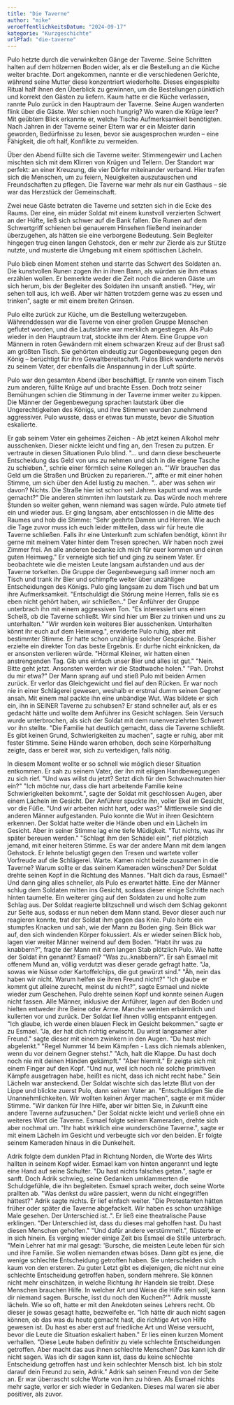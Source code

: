 ```yaml
---
title: "Die Taverne"
author: "mike"
veroeffentlichkeitsDatum: "2024-09-17"
kategorie: "Kurzgeschichte"
urlPfad: "die-taverne"
---
```


Pulo hetzte durch die verwinkelten Gänge der Taverne. Seine Schritten halten auf dem hölzernen Boden wider, als er die Bestellung an die Küche weiter brachte.
Dort angekommen, nannte er die verschiedenen Gerichte, während seine Mutter diese konzentriert wiederholte. Dieses eingespielte Ritual half ihnen den Überblick zu gewinnen, um die Bestellungen pünktlich und korrekt den Gästen zu liefern.
Kaum hatte er die Küche verlassen, rannte Pulo zurück in den Hauptraum der Taverne. Seine Augen wanderten flink über die Gäste. Wer schien noch hungrig? Wo waren die Krüge leer? Mit geübtem Blick erkannte er, welche Tische Aufmerksamkeit benötigten. Nach Jahren in der Taverne seiner Eltern war er ein Meister darin geworden, Bedürfnisse zu lesen, bevor sie ausgesprochen wurden – eine Fähigkeit, die oft half, Konflikte zu vermeiden.

Über den Abend füllte sich die Taverne weiter. Stimmengewirr und Lachen mischten sich mit dem Klirren von Krügen und Tellern. Der Standort war perfekt: an einer Kreuzung, die vier Dörfer miteinander verband. Hier trafen sich die Menschen, um zu feiern, Neuigkeiten auszutauschen und Freundschaften zu pflegen. Die Taverne war mehr als nur ein Gasthaus – sie war das Herzstück der Gemeinschaft.

Zwei neue Gäste betraten die Taverne und setzten sich in die Ecke des Raums. Der eine, ein müder Soldat mit einem kunstvoll verzierten Schwert an der Hüfte, ließ sich schwer auf die Bank fallen. Die Runen auf dem Schwertgriff schienen bei genauerem Hinsehen fließend ineinander überzugehen, als hätten sie eine verborgene Bedeutung. Sein Begleiter hingegen trug einen langen Gehstock, den er mehr zur Zierde als zur Stütze nutzte, und musterte die Umgebung mit einem spöttischen Lächeln.

Pulo blieb einen Moment stehen und starrte das Schwert des Soldaten an. Die kunstvollen Runen zogen ihn in ihren Bann, als würden sie ihm etwas erzählen wollen. Er bemerkte weder die Zeit noch die anderen Gäste um sich herum, bis der Begleiter des Soldaten ihn unsanft anstieß. "Hey, wir sehen toll aus, ich weiß. Aber wir hätten trotzdem gerne was zu essen und trinken", sagte er mit einem breiten Grinsen.

Pulo eilte zurück zur Küche, um die Bestellung weiterzugeben. Währenddessen war die Taverne von einer großen Gruppe Menschen geflutet worden, und die Lautstärke war merklich angestiegen. Als Pulo wieder in den Hauptraum trat, stockte ihm der Atem. Eine Gruppe von Männern in roten Gewändern mit einem schwarzen Kreuz auf der Brust saß am größten Tisch. Sie gehörten eindeutig zur Gegenbewegung gegen den König – berüchtigt für ihre Gewaltbereitschaft. Pulos Blick wanderte nervös zu seinem Vater, der ebenfalls die Anspannung in der Luft spürte.

Pulo war den gesamten Abend über beschäftigt. Er rannte von einem Tisch zum anderen, füllte Krüge auf und brachte Essen. Doch trotz seiner Bemühungen schien die Stimmung in der Taverne immer weiter zu kippen. Die Männer der Gegenbewegung sprachen lautstark über die Ungerechtigkeiten des Königs, und ihre Stimmen wurden zunehmend aggressiver. Pulo wusste, dass er etwas tun musste, bevor die Situation eskalierte.

Er gab seinem Vater ein geheimes Zeichen - Ab jetzt keinen Alkohol mehr ausschenken. Dieser nickte leicht und fing an, den Tresen zu putzen. Er vertraute in diesen Situationen Pulo blind.
"... und dann diese bescheuerte Entscheidung das Geld von uns zu nehmen und sich in die eigene Tasche zu schieben.", schrie einer förmlich seine Kollegen an.
"'Wir brauchen das Geld um die Straßen und Brücken zu reparieren..'", affte er mit einer hohen Stimme, um sich über den Adel lustig zu machen.
".. aber was sehen wir davon? Nichts. Die Straße hier ist schon seit Jahren kaputt und was wurde gemacht?"
Die anderen stimmten ihm lautstark zu.
Das würde noch mehrere Stunden so weiter gehen, wenn niemand was sagen würde. Pulo atmete tief ein und wieder aus. Er ging langsam, aber entschlossen in die Mitte des Raumes und hob die Stimme:
"Sehr geehrte Damen und Herren. Wie auch die Tage zuvor muss ich euch leider mitteilen, dass wir für heute die Taverne schließen. Falls ihr eine Unterkunft zum schlafen benötigt, könnt ihr gerne mit meinem Vater hinter dem Tresen sprechen. Wir haben noch zwei Zimmer frei. An alle anderen bedanke ich mich für euer kommen und einen guten Heimweg."
Er verneigte sich tief und ging zu seinem Vater. Er beobachtete wie die meisten Leute langsam aufstanden und aus der Taverne torkelten.
Die Gruppe der Gegenbewegung saß immer noch am Tisch und trank ihr Bier und schimpfte weiter über unzähligee Entscheidungen des Königs. Pulo ging langsam zu dem Tisch und bat um ihre Aufmerksamkeit.
"Entschuldigt die Störung meine Herren, falls sie es eben nicht gehört haben, wir schließen.."
Der Anführer der Gruppe unterbrach ihn mit einem aggressiven Ton.
"Es interessiert uns einen Scheiß, ob die Taverne schließt. Wir sind hier um Bier zu trinken und uns zu unterhalten."
"Wir werden kein weiteres Bier ausschenken. Unterhalten könnt ihr euch auf dem Heimweg.", erwiderte Pulo ruhig, aber mit bestimmter Stimme. Er hatte schon unzählige solcher Gespräche. Bisher erzielte ein direkter Ton das beste Ergebnis. Er durfte nicht einknicken, da er ansonsten verlieren würde.
"Hörmal Kleiner, wir hatten einen anstrengenden Tag. Gib uns einfach unser Bier und alles ist gut."
"Nein. Bitte geht jetzt. Ansonsten werden wir die Stadtwache holen."
"Pah. Drohst du mir etwa?"
Der Mann sprang auf und stieß Pulo mit beiden Armen zurück. Er verlor das Gleichgewicht und fiel auf den Rücken. Er war noch nie in einer Schlägerei gewesen, weshalb er erstmal dumm seinen Gegner ansah. Mit einem mal packte ihn eine unbändige Wut. Was bildete er sich ein, ihn in SEINER Taverne zu schubsen? Er stand schneller auf, als er es gedacht hätte und wollte dem Anführer ins Gesicht schlagen.
Sein Versuch wurde unterbrochen, als sich der Soldat mit dem runenverziehrten Schwert vor ihn stellte.
"Die Familie hat deutlich gemacht, dass die Taverne schließt. Es gibt keinen Grund, Schwierigkeiten zu machen", sagte er ruhig, aber mit fester Stimme. Seine Hände waren erhoben, doch seine Körperhaltung zeigte, dass er bereit war, sich zu verteidigen, falls nötig.

In diesem Moment wollte er so schnell wie möglich dieser Situation entkommen. Er sah zu seinem Vater, der ihn mit eiligen Handbewegungen zu sich rief.
"Und was willst du jetzt? Setzt dich für den Schwachmaten hier ein?"
"Ich möchte nur, dass die hart arbeitende Familie keine Schwierigkeiten bekommt.", sagte der Soldat mit geschlossen Augen, aber einem Lächeln im Gesicht.
Der Anführer spuckte ihn, voller Ekel im Gesicht, vor die Füße.
"Und wir arbeiten nicht hart, oder was?"
Mittlerweile sind die anderen Männer aufgestanden. Pulo konnte die Wut in ihren Gesichtern erkennen.
Der Soldat hatte weiter die Hände oben und ein Lächeln im Gesicht. Aber in seiner Stimme lag eine tiefe Müdigkeit.
"Tut nichts, was ihr später bereuen werden."
"Schlagt ihm den Schädel ein!", rief plötzlich jemand, mit einer heiteren Stimme. Es war der andere Mann mit dem langen Gehstock. Er lehnte belustigt gegen den Tresen und wartete voller Vorfreude auf die Schlägerei.
Warte. Kamen nicht beide zusammen in die Taverne? Warum sollte er das seinem Kameraden wünschen?
Der Soldat drehte seinen Kopf in die Richtung des Mannes.
"Halt dich da raus, Esmael!"
Und dann ging alles schneller, als Pulo es erwartet hätte. Eine der Männer schlug dem Soldaten mitten ins Gesicht, sodass dieser einige Schritte nach hinten taumelte.
Ein weiterer ging auf den Soldaten zu und holte zum Schlag aus. Der Soldat reagierte blitzschnell und wisch dem Schlag gekonnt zur Seite aus, sodass er nun neben dem Mann stand. Bevor dieser auch nur reagieren konnte, trat der Soldat ihm gegen das Knie. Pulo hörte ein stumpfes Knacken und sah, wie der Mann zu Boden ging.
Sein Blick war auf, den sich windenden Körper fokussiert. Als er wieder seinen Blick hob, lagen vier weiter Männer weinend auf dem Boden.
"Habt ihr was zu knabbern?", fragte der Mann mit dem langen Stab plötzlich Pulo.
Wie hatte der Soldat ihn genannt? Esmael?
"Was zu..knabbern?".
Er sah Esmael mit offenem Mund an, völlig verdutzt was dieser gerade gefragt hatte.
"Ja, sowas wie Nüsse oder Kartoffelchips, die gut gewürzt sind."
"Äh, nein das haben wir nicht. Warum helfen sie ihren Freund nicht?"
"Ich glaube er kommt gut alleine zurecht, meinst du nicht?", sagte Esmael und nickte wieder zum Geschehen.
Pulo drehte seinen Kopf und konnte seinen Augen nicht fassen. Alle Männer, inklusive der Anführer, lagen auf den Boden und hielten entweder ihre Beine oder Arme. Manche weinten erbärmlich und kullerten vor und zurück.
Der Soldat lief ihnen völlig entspannt entgegen.
"Ich glaube, ich werde einen blauen Fleck im Gesicht bekommen." sagte er zu Esmael.
"Ja, der hat dich richtig erwischt. Du wirst langsamer alter Freund." sagte dieser mit einem zwinkern in den Augen.
"Du hast mich abgelenkt."
"Regel Nummer 14 beim Kämpfen - Lass dich niemals ablenken, wenn du vor deinem Gegner stehst."
"Ach, halt die Klappe. Du hast doch noch nie mit deinen Händen gekämpft."
"Aber hiermit."
Er zeigte sich mit einem Finger auf den Kopf.
"Und nur, weil ich noch nie solche primitiven Kämpfe ausgetragen habe, heißt es nicht, dass ich nicht recht habe."
Sein Lächeln war ansteckend.
Der Soldat wischte sich das letzte Blut von der Lippe und blickte zuerst Pulo, dann seinen Vater an.
"Entschuldigen Sie die Unannehmlichkeiten. Wir wollten keinen Ärger machen", sagte er mit müder Stimme.
"Wir danken für Ihre Hilfe, aber wir bitten Sie, in Zukunft eine andere Taverne aufzusuchen."
Der Soldat nickte leicht und verließ ohne ein weiteres Wort die Taverne.
Esmael folgte seinem Kameraden, drehte sich aber nochmal um.
"Ihr habt wirklich eine wunderschöne Taverne.", sagte er mit einem Lächeln im Gesicht und verbeugte sich vor den beiden. Er folgte seinem Kameraden hinaus in die Dunkelheit.

Adrik folgte dem dunklen Pfad in Richtung Norden, die Worte des Wirts hallten in seinem Kopf wider.
Esmael kam von hinten angerannt und legte eine Hand auf seine Schulter.
"Du hast nichts falsches getan.", sagte er sanft.
Doch Adrik schwieg, seine Gedanken umklammerten die Schuldgefühle, die ihn begleiteten. Esmael sprach weiter, doch seine Worte prallten ab.
"Was denkst du wäre passiert, wenn du nicht eingegriffen hättest?"
Adrik sagte nichts. Er lief einfach weiter.
"Die Protestanten hätten früher oder später die Taverne abgefackelt. Wir haben es schon unzählige Male gesehen. Der Unterschied ist..".
Er ließ eine theatralische Pause erklingen.
"Der Unterschied ist, dass du dieses mal geholfen hast. Du hast diesen Menschen geholfen."
"Und dafür andere verstümmelt.", flüsterte er in sich hinein.
Es verging wieder einige Zeit bis Esmael die Stille unterbrach.
"Mein Lehrer hat mir mal gesagt: 'Bursche, die meisten Leute leben für sich und ihre Familie. Sie wollen niemanden etwas böses. Dann gibt es jene, die wenige schlechte Entscheidung getroffen haben. Sie unterscheiden sich kaum von den ersteren. Zu guter Letzt gibt es diejenigen, die nicht nur eine schlechte Entscheidung getroffen haben, sondern mehrere. Sie können nicht mehr einschätzen, in welche Richtung ihr Handeln sie treibt. Diese Menschen brauchen Hilfe. In welcher Art und Weise die Hilfe sein soll, kann dir niemand sagen. Bursche, isst du noch den Kuchen?'".
Adrik musste lächeln. Wie so oft, hatte er mit den Anekdoten seines Lehrers recht. Ob dieser je sowas gesagt hatte, bezweifelte er.
"Ich hätte dir auch nicht sagen können, ob das was du heute gemacht hast, die richtige Art von Hilfe gewesen ist. Du hast es aber erst auf friedliche Art und Weise versucht, bevor die Leute die Situation eskaliert haben."
Er lies einen kurzen Moment verhallen.
"Diese Leute haben definitiv zu viele schlechte Entscheidungen getroffen. Aber macht das aus ihnen schlechte Menschen? Das kann ich dir nicht sagen. Was ich dir sagen kann ist, dass du keine schlechte Entscheidung getroffen hast und kein schlechter Mensch bist. Ich bin stolz darauf dein Freund zu sein, Adrik."
Adrik sah seinen Freund von der Seite an. Er war überrascht solche Worte von ihm zu hören. Als Esmael nichts mehr sagte, verlor er sich wieder in Gedanken. Dieses mal waren sie aber positiver, als zuvor. 
